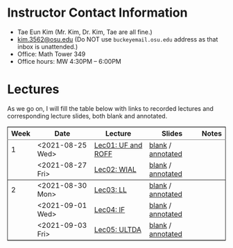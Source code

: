 

# Instructor Contact Information

-   Tae Eun Kim (Mr. Kim, Dr. Kim, Tae are all fine.)
-   [kim.3562@osu.edu](mailto:kim.3562@osu.edu) (Do NOT use `buckeyemail.osu.edu` address as that inbox is unattended.)
-   Office: Math Tower 349
-   Office hours: MW 4:30PM &#x2013; 6:00PM


# Lectures

As we go on, I will fill the table below with links to recorded lectures and corresponding lecture slides, both blank and annotated.

<table border="2" cellspacing="0" cellpadding="6" rules="groups" frame="hsides">


<colgroup>
<col  class="org-right" />

<col  class="org-left" />

<col  class="org-left" />

<col  class="org-left" />

<col  class="org-left" />
</colgroup>
<thead>
<tr>
<th scope="col" class="org-right">Week</th>
<th scope="col" class="org-left">Date</th>
<th scope="col" class="org-left">Lecture</th>
<th scope="col" class="org-left">Slides</th>
<th scope="col" class="org-left">Notes</th>
</tr>
</thead>

<tbody>
<tr>
<td class="org-right">1</td>
<td class="org-left"><span class="timestamp-wrapper"><span class="timestamp">&lt;2021-08-25 Wed&gt;</span></span></td>
<td class="org-left"><a href="https://youtu.be/PlyUUcq_6sI">Lec01: UF and ROFF</a></td>
<td class="org-left"><a href="lec01-UF-and-ROFF.pdf">blank</a> / <a href="lec01-UF-and-ROFF.notes.pdf">annotated</a></td>
<td class="org-left">&#xa0;</td>
</tr>


<tr>
<td class="org-right">&#xa0;</td>
<td class="org-left"><span class="timestamp-wrapper"><span class="timestamp">&lt;2021-08-27 Fri&gt;</span></span></td>
<td class="org-left"><a href="https://youtu.be/cjulyIl8b50">Lec02: WIAL</a></td>
<td class="org-left"><a href="lec02-WIAL.pdf">blank</a> / <a href="lec02-WIAL.notes.pdf">annotated</a></td>
<td class="org-left">&#xa0;</td>
</tr>
</tbody>

<tbody>
<tr>
<td class="org-right">2</td>
<td class="org-left"><span class="timestamp-wrapper"><span class="timestamp">&lt;2021-08-30 Mon&gt;</span></span></td>
<td class="org-left"><a href="https://youtu.be/4gp-tZJDOFg">Lec03: LL</a></td>
<td class="org-left"><a href="lec03-LL.pdf">blank</a> / <a href="lec03-LL.notes.pdf">annotated</a></td>
<td class="org-left">&#xa0;</td>
</tr>


<tr>
<td class="org-right">&#xa0;</td>
<td class="org-left"><span class="timestamp-wrapper"><span class="timestamp">&lt;2021-09-01 Wed&gt;</span></span></td>
<td class="org-left"><a href="https://youtu.be/GjeQIW6jmw0">Lec04: IF</a></td>
<td class="org-left"><a href="lec04-IF.pdf">blank</a> / <a href="lec04-IF.notes.pdf">annotated</a></td>
<td class="org-left">&#xa0;</td>
</tr>


<tr>
<td class="org-right">&#xa0;</td>
<td class="org-left"><span class="timestamp-wrapper"><span class="timestamp">&lt;2021-09-03 Fri&gt;</span></span></td>
<td class="org-left"><a href="https://youtu.be/LefVE1I1JUY">Lec05: ULTDA</a></td>
<td class="org-left"><a href="lec05-ULTDA.pdf">blank</a> / <a href="lec05-ULTDA.notes.pdf">annotated</a></td>
<td class="org-left">&#xa0;</td>
</tr>
</tbody>
</table>

